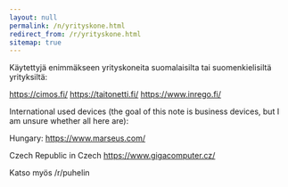 ```yaml
---
layout: null
permalink: /n/yrityskone.html
redirect_from: /r/yrityskone.html
sitemap: true
---
```


Käytettyjä enimmäkseen yrityskoneita suomalaisilta tai suomenkielisiltä
yrityksiltä:

https://cimos.fi/
https://taitonetti.fi/
https://www.inrego.fi/

International used devices (the goal of this note is business devices, but
I am unsure whether all here are):

Hungary:
https://www.marseus.com/

Czech Republic in Czech
https://www.gigacomputer.cz/

Katso myös /r/puhelin
